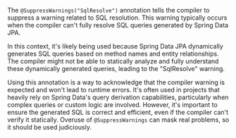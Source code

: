 The `@SuppressWarnings("SqlResolve")` annotation tells the compiler to suppress a warning related to SQL resolution. This warning typically occurs when the compiler can't fully resolve SQL queries generated by Spring Data JPA.

In this context, it's likely being used because Spring Data JPA dynamically generates SQL queries based on method names and entity relationships. The compiler might not be able to statically analyze and fully understand these dynamically generated queries, leading to the "SqlResolve" warning.

Using this annotation is a way to acknowledge that the compiler warning is expected and won't lead to runtime errors. It's often used in projects that heavily rely on Spring Data's query derivation capabilities, particularly when complex queries or custom logic are involved. However, it's important to ensure the generated SQL is correct and efficient, even if the compiler can't verify it statically. Overuse of `@SuppressWarnings` can mask real problems, so it should be used judiciously.